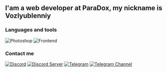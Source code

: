 ## I'am a web developer at ParaDox, my nickname is Vozlyublenniy

### Languages and tools
![Photoshop](https://img.shields.io/badge/-Photoshop-000099?style=for-the-badge&logo=adobephotoshop)
![Frontend](https://img.shields.io/badge/-Frontend-000099?style=for-the-badge&logo=html5)

### Contact me
[![Discord](https://img.shields.io/badge/Discord-000099?style=for-the-badge&logo=discord)](https://discordapp.com/users/740109757620420670)
[![Discord Server](https://img.shields.io/badge/Discord_Server-4A001F?style=for-the-badge&logo=discord)](https://discord.gg/paradoxx)
[![Telegram](https://img.shields.io/badge/Telegram-000099?style=for-the-badge&logo=telegram)](https://t.me/overfame)
[![Telegram Channel](https://img.shields.io/badge/Telegram_Channel-2A002F?style=for-the-badge&logo=telegram)](https://t.me/vozlyublenniy)
